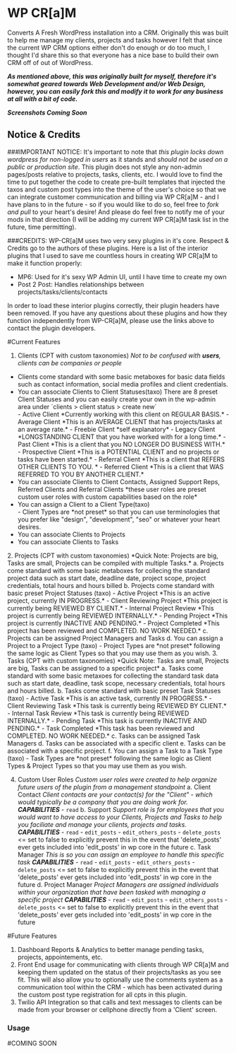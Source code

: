 # WP CR[a]M
Converts A Fresh WordPress installation into a CRM.  Originally this was built to help me manage my clients, projects and tasks however I felt that since the current WP CRM options either don't do enough or do too much, I thought I'd share this so that everyone has a nice base to build their own CRM off of out of WordPress.

***As mentioned above, this was originally built for myself, therefore it's somewhat geared towards Web Development and/or Web Design, however, you can easily fork this and modify it to work for any business at all with a bit of code.***

***Screenshots Coming Soon***

## Notice & Credits
###IMPORTANT NOTICE:
It's important to note that *this plugin locks down wordpress for non-logged in users* as it stands and *should not be used on a public or production site*.  This plugin does not style any non-admin pages/posts relative to projects, tasks, clients, etc.  I would love to find the time to put together the code to create pre-built templates that injected the taxos and custom post types into the theme of the user's choice so that we can integrate customer communication and billing via WP CR[a]M - and I have plans to in the future - so if you would like to do so, feel free to *fork and pull* to your heart's desire!  And please do feel free to notify me of your mods in that direction (I will be adding my current WP CR[a]M task list in the future, time permitting).

###CREDITS:
WP-CR[a]M uses two very sexy plugins in it's core.  Respect & Credits go to the authors of these plugins.  Here is a list of the interior plugins that I used to save me countless hours in creating WP CR[a]M to make it function properly:
<ul>
<li>MP6: Used for it's sexy WP Admin UI, until I have time to create my own</li>
<li>Post 2 Post: Handles relationships between projects/tasks/clients/contacts</li>
</ul>

In order to load these interior plugins correctly, their plugin headers have been
removed.  If you have any questions about these plugins and how they function 
independently from WP-CR[a]M, please use the links above to contact the plugin
developers.

#Current Features
1. Clients (CPT with custom taxonomies) *Not to be confused with **users**, clients can be companies or people*
<ul>
<li>Clients come standard with some basic metaboxes for basic data fields such as contact information, social media profiles and client credentials.</li>
<li>You can associate Clients to Client Statuses(taxo) There are 8 preset Client Statuses and you can easily create your own in the wp-admin area under `clients > client status > create new`</li>
- Active Client *Currently working with this client on REGULAR BASIS.*
- Average Client *This is an AVERAGE CLIENT that has projects/tasks at an average rate.*
- Freebie Client *self explanatory*
- Legacy Client *LONGSTANDING CLIENT that you have worked with for a long time.*
- Past Client *This is a client that you NO LONGER DO BUSINESS WITH.*
- Prospective Client *This is a POTENTIAL CLIENT and no projects or tasks have been started.*
- Referral Client *This is a client that REFERS OTHER CLIENTS TO YOU. *
- Referred Client *This is a client that WAS REFERRED TO YOU BY ANOTHER CLIENT.*
<li>You can associate Clients to Client Contacts, Assigned Support Reps, Referred Clients and Referral Clients *these user roles are preset custom user roles with custom capabilities based on the role*</li>
<li>You can assign a Client to a Client Type(taxo)</li>
- Client Types are *not preset* so that you can use terminologies that you prefer like "design", "development", "seo" or whatever your heart desires.
<li>You can associate Clients to Projects</li>
<li>You can associate Clients to Tasks</li>
</ul>
2. Projects (CPT with custom taxonomies) *Quick Note: Projects are big, Tasks are small, Projects can be compiled with multiple Tasks.*
	a. Projects come standard with some basic metaboxes for collecing the standard project data such as start date, deadline date, project scope, project credentials, total hours and hours billed
	b. Projects come standard with basic preset Project Statuses (taxo)
		- Active Project *This is an active project, currently IN PROGRESS.*
		- Client Reviewing Project *This project is currently being REVIEWED BY CLIENT.*
		- Internal Project Review *This project is currently being REVIEWED INTERNALLY.*
		- Pending Project *This project is currently INACTIVE AND PENDING.*
		- Project Completed *This project has been reviewed and COMPLETED. NO WORK NEEDED.*
	c. Projects can be assigned Project Managers and Tasks
	d. You can assign a Project to a Project Type (taxo)
		- Project Types are *not preset* following the same logic as Client Types so that you may use them as you wish.
3. Tasks (CPT with custom taxonomies) *Quick Note: Tasks are small, Projects are big, Tasks can be assigned to a specific project*
	a. Tasks come standard with some basic metaxoes for collecting the standard task data such as start date, deadline, task scope, necessary credentials, total hours and hours billed.
	b. Tasks come standard with basic preset Task Statuses (taxo)
		- Active Task *This is an active task, currently IN PROGRESS.*
		- Client Reviewing Task *This task is currently being REVIEWED BY CLIENT.*
		- Internal Task Review *This task is currently being REVIEWED INTERNALLY.*
		- Pending Task *This task is currently INACTIVE AND PENDING.*
		- Task Completed *This task has been reviewed and COMPLETED. NO WORK NEEDED.*
	c. Tasks can be assigned Task Managers
	d. Tasks can be associated with a specific client
	e. Tasks can be associated with a specific project.
	f. You can assign a Task to a Task Type (taxo)
	 - Task Types are *not preset* following the same logic as Client Types & Project Types so that you may use them as you wish.

4. Custom User Roles *Custom user roles were created to help organize future users of the plugin from a management standpoint*
	a. Client Contact *Client contacts are your contact(s) for the "Client" - which would typically be a company that you are doing work for.*
		***CAPABILITIES***
		- `read`
	b. Support *Support role is for employees that you would want to have access to your Clients, Projects and Tasks to help you faciliate and manage your clients, projects and tasks.*
		***CAPABILITIES***
		- `read`
		- `edit_posts`
		- `edit_others_posts`
		- `delete_posts` <= set to false to explicitly prevent this in the event that 'delete_posts' ever gets included into 'edit_posts' in wp core in the future
	c. Task Manager *This is so you can assign an employee to handle this specific task*
		***CAPABILITIES***
		- `read`
		- `edit_posts`
		- `edit_others_posts`
		- `delete_posts` <= set to false to explicitly prevent this in the event that 'delete_posts' ever gets included into 'edit_posts' in wp core in the future
	d. Project Manager *Project Managers are assigned individuals within your organization that have been tasked with managing a specific project*
		***CAPABILITIES***
		- `read`
		- `edit_posts`
		- `edit_others_posts`
		- `delete_posts` <= set to false to explicitly prevent this in the event that 'delete_posts' ever gets included into 'edit_posts' in wp core in the future	

#Future Features
1. Dashboard Reports & Analytics to better manage pending tasks, projects, appointements, etc.
2. Front End usage for communicating with clients through WP CR[a]M and keeping them updated on the status of their projects/tasks as you see fit.  This will also allow you to optionally use the comments system as a communication tool within the CRM - which has been activated during the custom post type registration for all cpts in this plugin.
3. Twilio API Integration so that calls and text messages to clients can be made from your browser or cellphone directly from a 'Client' screen.


### Usage

#COMING SOON